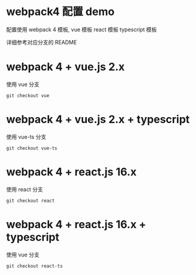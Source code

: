 # webpack4 配置 demo

配置使用 webpack 4 模板, vue 模板 react 模板 typescript 模板

详细参考对应分支的 README

# webpack 4 + vue.js 2.x

使用 vue 分支

`git checkout vue`

# webpack 4 + vue.js 2.x + typescript

使用 vue-ts 分支

`git checkout vue-ts`

# webpack 4 + react.js 16.x

使用 react 分支

`git checkout react`

# webpack 4 + react.js 16.x + typescript

使用 vue 分支

`git checkout react-ts`